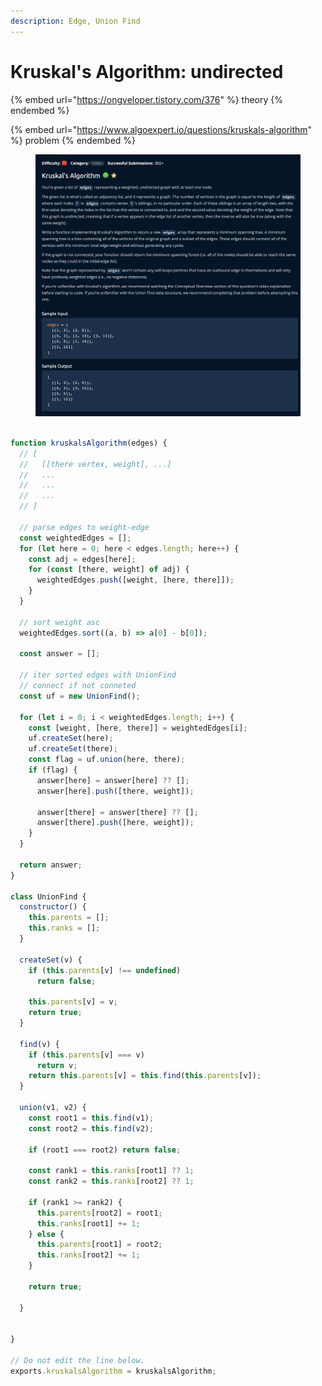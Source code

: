 ```yaml
---
description: Edge, Union Find
---
```


# Kruskal's Algorithm: undirected

{% embed url="https://ongveloper.tistory.com/376" %}
theory
{% endembed %}

{% embed url="https://www.algoexpert.io/questions/kruskals-algorithm" %}
problem
{% endembed %}



<figure><img src="../../.gitbook/assets/Screenshot 2023-06-06 at 14.17.43.png" alt=""><figcaption></figcaption></figure>

```javascript

function kruskalsAlgorithm(edges) {
  // [
  //   [[there vertex, weight], ...]
  //   ...
  //   ...
  //   ...
  // ]

  // parse edges to weight-edge
  const weightedEdges = [];
  for (let here = 0; here < edges.length; here++) {
    const adj = edges[here];
    for (const [there, weight] of adj) {
      weightedEdges.push([weight, [here, there]]);
    }
  }

  // sort weight asc 
  weightedEdges.sort((a, b) => a[0] - b[0]);

  const answer = [];
  
  // iter sorted edges with UnionFind
  // connect if not conneted
  const uf = new UnionFind();

  for (let i = 0; i < weightedEdges.length; i++) {
    const [weight, [here, there]] = weightedEdges[i];
    uf.createSet(here);
    uf.createSet(there);
    const flag = uf.union(here, there);
    if (flag) {
      answer[here] = answer[here] ?? [];
      answer[here].push([there, weight]);

      answer[there] = answer[there] ?? [];
      answer[there].push([here, weight]);
    }
  }
  
  return answer;
}

class UnionFind {
  constructor() {
    this.parents = [];
    this.ranks = [];
  }

  createSet(v) {
    if (this.parents[v] !== undefined) 
      return false;
    
    this.parents[v] = v;
    return true;
  }

  find(v) {
    if (this.parents[v] === v) 
      return v;
    return this.parents[v] = this.find(this.parents[v]);
  }

  union(v1, v2) {
    const root1 = this.find(v1);
    const root2 = this.find(v2);

    if (root1 === root2) return false;

    const rank1 = this.ranks[root1] ?? 1;
    const rank2 = this.ranks[root2] ?? 1;

    if (rank1 >= rank2) {
      this.parents[root2] = root1;
      this.ranks[root1] += 1;
    } else {
      this.parents[root1] = root2;
      this.ranks[root2] += 1;
    }

    return true;
    
  }
  
  
}

// Do not edit the line below.
exports.kruskalsAlgorithm = kruskalsAlgorithm;

```

